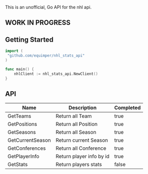This is an unofficial, Go API for the nhl api.

## WORK IN PROGRESS

## Getting Started

```go
import (
 "github.com/equimper/nhl_stats_api"
)

func main() {
    nhlClient := nhl_stats_api.NewClient()
}

```

## API

| Name | Description | Completed
| --- | --- | --- |
| GetTeams | Return all Team | true
| GetPositions | Return all Position | true
| GetSeasons | Return all Season | true
| GetCurrentSeason | Return current Season | true
| GetConferences | Return all Conference | true
| GetPlayerInfo | Return player info by id | true
| GetStats | Return players stats | false